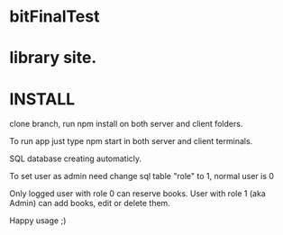 ﻿# bitFinalTest

# library site.

# INSTALL
 clone branch, run npm install on both server and client folders.
 
To run app just type npm start in both server and client terminals.

SQL database creating automaticly.

To set user as admin need change sql table "role" to 1, normal user is 0

Only logged user with role 0 can reserve books.
User with role 1 (aka Admin) can add books, edit or delete them.

Happy usage ;)
